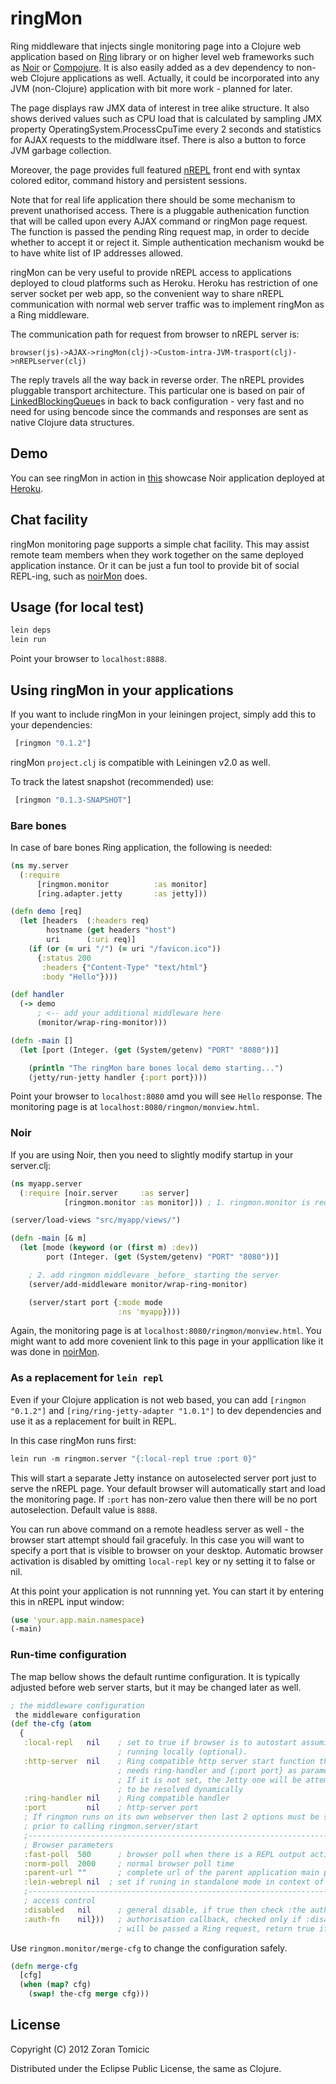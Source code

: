 # ringMon

Ring middleware that injects single monitoring page into a Clojure
web application based on
[Ring]( https://github.com/mmcgrana/ring)
library or on higher level web frameworks such as
[Noir](https://github.com/ibdknox/noir)
or
[Compojure](https://github.com/weavejester/compojure).
It is also easily added as a dev dependency to non-web Clojure applications
as well. Actually, it could be incorporated into any JVM (non-Clojure) application
with bit more work - planned for later.

The page displays raw JMX data of interest in tree alike structure.
It also shows
derived values such as CPU load that is calculated by
sampling JMX property OperatingSystem.ProcessCpuTime every
2 seconds and statistics for AJAX requests to the middlware itsef.
There is also a button to force JVM garbage collection.

Moreover, the page provides full featured
[nREPL](https://github.com/clojure/tools.nrepl)
front end with syntax colored editor, command history and persistent sessions.

Note that for real life application there should be some
mechanism to prevent unathorised access. There is a pluggable authenication
function that will be called upon every AJAX command or ringMon page
request. The function is passed the pending Ring request map, in order
to decide  whether to accept it or reject it.
Simple authentication mechanism woukd be to have white list of IP addresses
allowed.

ringMon can be very useful to provide nREPL access
to applications deployed to cloud platforms
such as Heroku. Heroku has restriction of one server socket per web app,
so the convenient way to share nREPL communication with normal web
server traffic was to implement ringMon as a Ring middleware.

The communication path for request from browser to nREPL server is:

```
browser(js)->AJAX->ringMon(clj)->Custom-intra-JVM-trasport(clj)->nREPLserver(clj)
```

The reply travels all the way back in reverse order. The nREPL provides
 pluggable transport architecture. This particular one is based on
 pair of
 [LinkedBlockingQueue](http://docs.oracle.com/javase/6/docs/api/java/util/concurrent/LinkedBlockingQueue.html)s
 in back to back configuration - very fast and no need for
 using bencode since the commands and responses are sent as
 native Clojure data structures.

## Demo

You can see ringMon in action in
[this](https://github.com/zoka/noirMon)
showcase Noir application deployed
at [Heroku](http://noirmon.herokuapp.com/).

## Chat facility

ringMon monitoring page supports a simple chat facility. This may assist
remote team members when they work together on the same deployed application
instance. Or it can be just a fun tool to provide bit of social REPL-ing,
such as [noirMon](http://noirmon.herokuapp.com/ringmon/monview.html) does.

## Usage (for local test)

```bash
lein deps
lein run
```
Point your browser to `localhost:8888`.

## Using ringMon in your applications

If you want to include ringMon in your leiningen project,
simply add this to your dependencies:

```clojure
 [ringmon "0.1.2"]
```
ringMon `project.clj` is compatible with Leiningen v2.0  as well.

To track the latest snapshot (recommended) use:

```clojure
 [ringmon "0.1.3-SNAPSHOT"]
```
### Bare bones

In case of bare bones Ring application, the following is needed:

```clojure
(ns my.server
  (:require
      [ringmon.monitor          :as monitor]
      [ring.adapter.jetty       :as jetty]))

(defn demo [req]
  (let [headers  (:headers req)
        hostname (get headers "host")
        uri      (:uri req)]
    (if (or (= uri "/") (= uri "/favicon.ico"))
      {:status 200
       :headers {"Content-Type" "text/html"}
       :body "Hello"})))

(def handler
  (-> demo
      ; <-- add your additional middleware here
      (monitor/wrap-ring-monitor)))

(defn -main []
  (let [port (Integer. (get (System/getenv) "PORT" "8080"))]

    (println "The ringMon bare bones local demo starting...")
    (jetty/run-jetty handler {:port port})))
```

Point your browser to `localhost:8080` amd you will see `Hello` response.
The monitoring page is at `localhost:8080/ringmon/monview.html`.

### Noir

If you are using Noir, then you need to slightly
modify startup in your server.clj:

```clojure
(ns myapp.server
  (:require [noir.server     :as server]
            [ringmon.monitor :as monitor])) ; 1. ringmon.monitor is required

(server/load-views "src/myapp/views/")

(defn -main [& m]
  (let [mode (keyword (or (first m) :dev))
        port (Integer. (get (System/getenv) "PORT" "8080"))]

    ; 2. add ringmon middlevare _before_ starting the server
    (server/add-middleware monitor/wrap-ring-monitor)

    (server/start port {:mode mode
                        :ns 'myapp})))
```
Again, the monitoring page is at `localhost:8080/ringmon/monview.html`.
You might want to add more covenient link to this page in your appllication
like it was done in [noirMon](http://noirmon.herokuapp.com/).

### As a replacement for `lein repl`

Even if your Clojure application is not web based, you can add
`[ringmon "0.1.2"]`
and
`[ring/ring-jetty-adapter "1.0.1"]`
to dev dependencies and use it as a replacement for
built in REPL.

In this case ringMon runs first:

```clojure
lein run -m ringmon.server "{:local-repl true :port 0}"
```
This will start a separate Jetty instance on autoselected server
port just to serve the nREPL page. Your default browser will automatically
start and load the monitoring page. If `:port` has
non-zero value then there will be no port autoselection. Default
value is `8888`.

You can run above command on a remote headless server
as well - the browser start attempt should fail gracefuly. In this case
you will want to specify a port that is visible to browser on your desktop.
Automatic browser activation is disabled by omitting `local-repl` key or
ny setting it to false or nil.

At this point your application is not runnning yet.
You can start it by entering this in nREPL input window:

```clojure
(use 'your.app.main.namespace)
(-main)
```
### Run-time configuration

The map bellow shows the default runtime configuration. It is typically
adjusted before web server starts, but it may be changed later as well.

```clojure
; the middleware configuration
 the middleware configuration
(def the-cfg (atom
  {
   :local-repl   nil    ; set to true if browser is to autostart assuming
                        ; running locally (optional).
   :http-server  nil    ; Ring compatible http server start function that
                        ; needs ring-handler and {:port port} as parameters
                        ; If it is not set, the Jetty one will be attempted
                        ; to be resolved dynamically
   :ring-handler nil    ; Ring compatible handler
   :port         nil    ; http-server port
   ; If ringmon runs on its own webserver then last 2 options must be set
   ; prior to calling ringmon.server/start
   ;---------------------------------------------------------------------
   ; Browser parameters
   :fast-poll  500      ; browser poll when there is a REPL output activity
   :norm-poll  2000     ; normal browser poll time
   :parent-url ""       ; complete url of the parent application main page (optional)
   :lein-webrepl nil  ; set if runing in standalone mode in context of lein-webrepl plugin
   ;-----------------------------------------------------------------------
   ; access control
   :disabled   nil      ; general disable, if true then check :the auth-fn
   :auth-fn    nil}))   ; authorisation callback, checked only if :disabled is true
                        ; will be passed a Ring request, return true if Ok

```
Use `ringmon.monitor/merge-cfg` to change the configuration
safely.

```clojure
(defn merge-cfg
  [cfg]
  (when (map? cfg)
    (swap! the-cfg merge cfg)))
```

## License

Copyright (C) 2012 Zoran Tomicic

Distributed under the Eclipse Public License, the same as Clojure.

